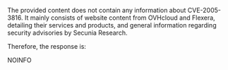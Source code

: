 The provided content does not contain any information about CVE-2005-3816. It mainly consists of website content from OVHcloud and Flexera, detailing their services and products, and general information regarding security advisories by Secunia Research.

Therefore, the response is:

NOINFO